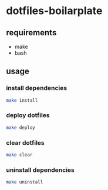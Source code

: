 # dotfiles-boilarplate

## requirements

- make
- bash

## usage

### install dependencies

```sh
make install
```

### deploy dotfiles

```sh
make deploy
```

### clear dotfiles

```sh
make clear
```

### uninstall dependencies

```sh
make uninstall
```
